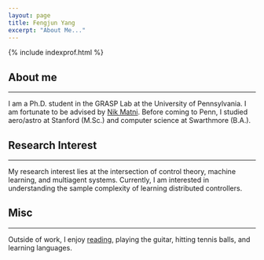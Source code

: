 ```yaml
---
layout: page
title: Fengjun Yang
excerpt: "About Me..."
---
```


{% include indexprof.html %}


## About me
<hr class="index-section-underscore">
<p class="index-text">
I am a Ph.D. student in the GRASP Lab at the University of Pennsylvania. I am
fortunate to be advised by <a href="https://nikolaimatni.github.io/">Nik
Matni</a>.  Before coming to Penn, I studied aero/astro at Stanford (M.Sc.) and
computer science at Swarthmore (B.A.).
</p>

## Research Interest
<hr class="index-section-underscore">
<p class="index-text">
My research interest lies at the intersection of control theory, machine
learning, and multiagent systems. Currently, I am interested in understanding
the sample complexity of learning distributed controllers.
</p>


## Misc
<hr class="index-section-underscore">
<p class="index-text">
Outside of work, I enjoy <a href="./readings.html">reading</a>, playing the guitar, hitting tennis balls, and learning
languages.
</p>
